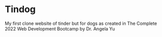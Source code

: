 # Tindog
My first clone website of tinder but for dogs as created in The Complete 2022 Web Development Bootcamp by Dr. Angela Yu
